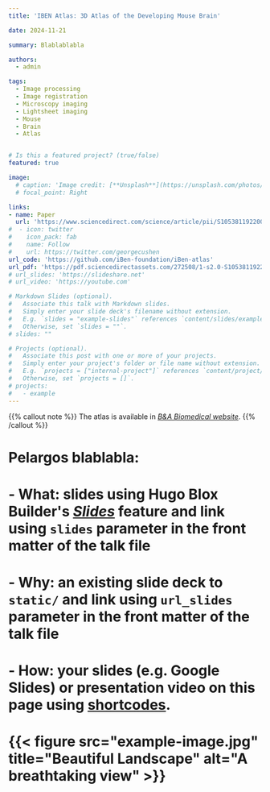 ```yaml
---
title: 'IBEN Atlas: 3D Atlas of the Developing Mouse Brain'

date: 2024-11-21

summary: Blablablabla

authors:
  - admin

tags:
  - Image processing
  - Image registration
  - Microscopy imaging
  - Lightsheet imaging
  - Mouse
  - Brain
  - Atlas


# Is this a featured project? (true/false)
featured: true

image:
  # caption: 'Image credit: [**Unsplash**](https://unsplash.com/photos/bzdhc5b3Bxs)'
  # focal_point: Right

links:
- name: Paper
  url: 'https://www.sciencedirect.com/science/article/pii/S1053811922006103?via%3Dihub'
#  - icon: twitter
#    icon_pack: fab
#    name: Follow
#    url: https://twitter.com/georgecushen
url_code: 'https://github.com/iBen-foundation/iBen-atlas'
url_pdf: 'https://pdf.sciencedirectassets.com/272508/1-s2.0-S1053811922X0013X/1-s2.0-S1053811922006103/main.pdf?X-Amz-Security-Token=IQoJb3JpZ2luX2VjEA0aCXVzLWVhc3QtMSJIMEYCIQDF%2BNaAIhV%2FMX33cFT0%2FLaTlQfwXOEdEOKmq7v%2FUjXRoAIhAI%2B0POnVpQ2T8kp3mrLbjn%2BhdDn5cC1F%2B6d87edgQ4VqKrwFCKX%2F%2F%2F%2F%2F%2F%2F%2F%2F%2FwEQBRoMMDU5MDAzNTQ2ODY1Igw3%2BiD5mZvyNGi%2BpUMqkAVDoPk%2FDl8WSpHAcFTOTa0uI7HqX%2FhEOAtKGwV933I%2BoZukYsot9yTwCxwnNG%2BdFCwOduXH1xg6DEWK%2FO9NhS5mUI33%2FTyQzJF9SrYBxcn4tlnKGuj8izkEoE0OxEzkqXueprlK6y84RLIN0adeI7GIQ3jA8UG6znJ4UNj6VyCdw7yL0boJA9rj0btm5nRqpwbA6%2F9OgPgc3oDTjvhJDRkmf0Qo%2BHFbMtU0wF70zba5eUbl%2F8NNOQ2TfCNHjyKoOm%2BsvN2Gbo5UA82ULtVsXDxOnEhpSNOf4cXRe%2BFuvTz0FebANtJoxo3Jk%2BTtA9L8zSz5cqxF%2FeNM8to57CCoag2BLrZjv2jQjRSUbzDPKaNoTJyvnhp4a%2BBxIhN89ASaastdZUOhW987WFF0dJCgRohSac6ZW55lZ2APZKpO6M2xsK1ZTQaBZm9y6yW0jcw5AsHdrcnjutbyBq2xuAB4naaOD4kjq1Dzja%2FFJrfaSksXAkb8wj0VRvqGa1q0l6KWflBYDRIKX7s8yNIe8gfnHWr4XYfyttsSQKWHnPzGwiSUFyuWDDCxr%2BAWKcuGas%2Bn1TiWyVSvRROsSAuZ3B19xX5%2BZV7nQ36C7OGZJKQpTIP3qt5m48Lwx0BEtbI6m0IBVMy%2FahuLQYlvoI%2B8JrnlZeqPViuMjv2gKRhAUCFPpmnbF4LDqNMwtztSbVdit56GUClzRrGqqVFOgVW2aBY5vqCKJBXL5HIjdQoREllFJxWq8A%2FPKcNl85OWTpaKnMQSBvX98loVAoeKQf32bekGk7ws43ouUbYPlyknzw8YGujBb07owuGBtk785aHc6fdbniUzE6J7L7gP3vXFJc3bPpia%2Ft%2B0tb6FIhzl4srIxB%2FO6DDpxfy5BjqwAaXD9b0m%2Fasst3YV6TZycF0JYVnPMx3CnUTzyhu6fXV1oAdiX0G6mXIH9XzoIjQC7sDVwr7ch2N2Y2UklDJzW0IUDPWZt5unRSm%2BGH8dNQep50Ju7Wh1sqxYlv85aN4MFy1UXgp6vp4hc606tVEDMjLmh%2BXM%2BNlrS8P%2FVU6PAwp8LdROI3%2BA4xLdhrMJz%2BG8Y1zCMoIcbEXH7PhR3%2FH2GNTvejHeRUJMsBp3mvNzkhOK&X-Amz-Algorithm=AWS4-HMAC-SHA256&X-Amz-Date=20241121T123928Z&X-Amz-SignedHeaders=host&X-Amz-Expires=300&X-Amz-Credential=ASIAQ3PHCVTY3QIVCV2R%2F20241121%2Fus-east-1%2Fs3%2Faws4_request&X-Amz-Signature=401ac27fb4af164f3ee9987da0b079dbecdaeaacbfbf81e87f193c9b3c7f2185&hash=86ed1db5eafa00776a4d370edac82d86cbb172be557bbea4b33934015401ebcf&host=68042c943591013ac2b2430a89b270f6af2c76d8dfd086a07176afe7c76c2c61&pii=S1053811922006103&tid=spdf-64fe944a-6b47-4566-84d0-4c0d6ad63479&sid=6253b44251ab104fe3081594bbbf9d22f05egxrqb&type=client&tsoh=d3d3LnNjaWVuY2VkaXJlY3QuY29t&ua=0011560250540d075d&rr=8e60be20c8f011ad&cc=fr'
# url_slides: 'https://slideshare.net'
# url_video: 'https://youtube.com'

# Markdown Slides (optional).
#   Associate this talk with Markdown slides.
#   Simply enter your slide deck's filename without extension.
#   E.g. `slides = "example-slides"` references `content/slides/example-slides.md`.
#   Otherwise, set `slides = ""`.
# slides: ""

# Projects (optional).
#   Associate this post with one or more of your projects.
#   Simply enter your project's folder or file name without extension.
#   E.g. `projects = ["internal-project"]` references `content/project/deep-learning/index.md`.
#   Otherwise, set `projects = []`.
# projects:
#   - example
---
```


{{% callout note %}}
The atlas is available in [_B&A Biomedical website_](https://www.babiomedical.com/ressources/).
{{% /callout %}}

# Pelargos blablabla:

# - **What:** slides using Hugo Blox Builder's [_Slides_](https://docs.hugoblox.com/reference/content-types/) feature and link using `slides` parameter in the front matter of the talk file
# - **Why:** an existing slide deck to `static/` and link using `url_slides` parameter in the front matter of the talk file
# - **How:** your slides (e.g. Google Slides) or presentation video on this page using [shortcodes](https://docs.hugoblox.com/reference/markdown/).

# {{< figure src="example-image.jpg" title="Beautiful Landscape" alt="A breathtaking view" >}}